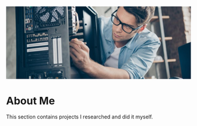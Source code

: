 ![DIY PC Build](../assets/images/upgrading-pc-diy.jpeg)

# About Me

This section contains projects I researched and did it myself.
